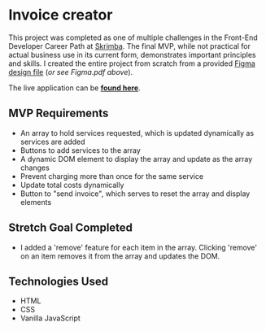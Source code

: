 # Invoice creator

This project was completed as one of multiple challenges in the Front-End Developer Career Path at [Skrimba](https://scrimba.com/about). The final MVP, while not practical for actual business use in its current form, demonstrates important principles and skills. I created the entire project from scratch from a provided [Figma design file](https://www.figma.com/file/roUn8DT7zHTI9tcL2JXNZG/Invoice-Generator?node-id=0%3A1) (_or see Figma.pdf above_).

The live application can be **[found here](https://redirwin.github.io/invoice-creator)**.

## MVP Requirements

- An array to hold services requested, which is updated dynamically as services are added
- Buttons to add services to the array
- A dynamic DOM element to display the array and update as the array changes
- Prevent charging more than once for the same service
- Update total costs dynamically
- Button to "send invoice", which serves to reset the array and display elements

## Stretch Goal Completed

- I added a 'remove' feature for each item in the array. Clicking 'remove' on an item removes it from the array and updates the DOM.

## Technologies Used

- HTML
- CSS
- Vanilla JavaScript
